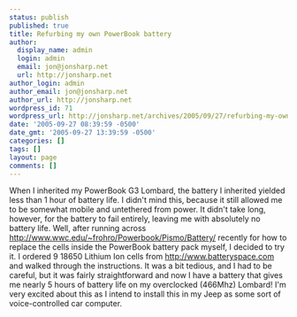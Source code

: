 ```yaml
---
status: publish
published: true
title: Refurbing my own PowerBook battery
author:
  display_name: admin
  login: admin
  email: jon@jonsharp.net
  url: http://jonsharp.net
author_login: admin
author_email: jon@jonsharp.net
author_url: http://jonsharp.net
wordpress_id: 71
wordpress_url: http://jonsharp.net/archives/2005/09/27/refurbing-my-own-powerbook-battery/
date: '2005-09-27 08:39:59 -0500'
date_gmt: '2005-09-27 13:39:59 -0500'
categories: []
tags: []
layout: page
comments: []
---
```

When I inherited my PowerBook G3 Lombard, the battery I inherited yielded less than 1 hour of battery life.  I didn't mind this, because it still allowed me to be somewhat mobile and untethered from power.  It didn't take long, however, for the battery to fail entirely, leaving me with absolutely no battery life.  Well, after running across http://www.wwc.edu/~frohro/Powerbook/Pismo/Battery/ recently for how to replace the cells inside the PowerBook battery pack myself, I decided to try it.  I ordered 9 18650 Lithium Ion cells from http://www.batteryspace.com and walked through the instructions. It was a bit tedious, and I had to be careful, but it was fairly straightforward and now I have a battery that gives me nearly 5 hours of battery life on my overclocked (466Mhz) Lombard!  I'm very excited about this as I intend to install this in my Jeep as some sort of voice-controlled car computer.
